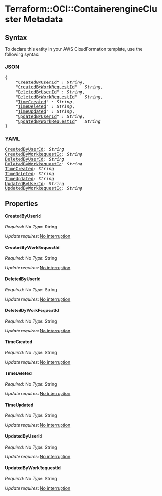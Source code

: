# Terraform::OCI::ContainerengineCluster Metadata

## Syntax

To declare this entity in your AWS CloudFormation template, use the following syntax:

### JSON

<pre>
{
    "<a href="#createdbyuserid" title="CreatedByUserId">CreatedByUserId</a>" : <i>String</i>,
    "<a href="#createdbyworkrequestid" title="CreatedByWorkRequestId">CreatedByWorkRequestId</a>" : <i>String</i>,
    "<a href="#deletedbyuserid" title="DeletedByUserId">DeletedByUserId</a>" : <i>String</i>,
    "<a href="#deletedbyworkrequestid" title="DeletedByWorkRequestId">DeletedByWorkRequestId</a>" : <i>String</i>,
    "<a href="#timecreated" title="TimeCreated">TimeCreated</a>" : <i>String</i>,
    "<a href="#timedeleted" title="TimeDeleted">TimeDeleted</a>" : <i>String</i>,
    "<a href="#timeupdated" title="TimeUpdated">TimeUpdated</a>" : <i>String</i>,
    "<a href="#updatedbyuserid" title="UpdatedByUserId">UpdatedByUserId</a>" : <i>String</i>,
    "<a href="#updatedbyworkrequestid" title="UpdatedByWorkRequestId">UpdatedByWorkRequestId</a>" : <i>String</i>
}
</pre>

### YAML

<pre>
<a href="#createdbyuserid" title="CreatedByUserId">CreatedByUserId</a>: <i>String</i>
<a href="#createdbyworkrequestid" title="CreatedByWorkRequestId">CreatedByWorkRequestId</a>: <i>String</i>
<a href="#deletedbyuserid" title="DeletedByUserId">DeletedByUserId</a>: <i>String</i>
<a href="#deletedbyworkrequestid" title="DeletedByWorkRequestId">DeletedByWorkRequestId</a>: <i>String</i>
<a href="#timecreated" title="TimeCreated">TimeCreated</a>: <i>String</i>
<a href="#timedeleted" title="TimeDeleted">TimeDeleted</a>: <i>String</i>
<a href="#timeupdated" title="TimeUpdated">TimeUpdated</a>: <i>String</i>
<a href="#updatedbyuserid" title="UpdatedByUserId">UpdatedByUserId</a>: <i>String</i>
<a href="#updatedbyworkrequestid" title="UpdatedByWorkRequestId">UpdatedByWorkRequestId</a>: <i>String</i>
</pre>

## Properties

#### CreatedByUserId

_Required_: No
_Type_: String

_Update requires_: [No interruption](https://docs.aws.amazon.com/AWSCloudFormation/latest/UserGuide/using-cfn-updating-stacks-update-behaviors.html#update-no-interrupt)

#### CreatedByWorkRequestId

_Required_: No
_Type_: String

_Update requires_: [No interruption](https://docs.aws.amazon.com/AWSCloudFormation/latest/UserGuide/using-cfn-updating-stacks-update-behaviors.html#update-no-interrupt)

#### DeletedByUserId

_Required_: No
_Type_: String

_Update requires_: [No interruption](https://docs.aws.amazon.com/AWSCloudFormation/latest/UserGuide/using-cfn-updating-stacks-update-behaviors.html#update-no-interrupt)

#### DeletedByWorkRequestId

_Required_: No
_Type_: String

_Update requires_: [No interruption](https://docs.aws.amazon.com/AWSCloudFormation/latest/UserGuide/using-cfn-updating-stacks-update-behaviors.html#update-no-interrupt)

#### TimeCreated

_Required_: No
_Type_: String

_Update requires_: [No interruption](https://docs.aws.amazon.com/AWSCloudFormation/latest/UserGuide/using-cfn-updating-stacks-update-behaviors.html#update-no-interrupt)

#### TimeDeleted

_Required_: No
_Type_: String

_Update requires_: [No interruption](https://docs.aws.amazon.com/AWSCloudFormation/latest/UserGuide/using-cfn-updating-stacks-update-behaviors.html#update-no-interrupt)

#### TimeUpdated

_Required_: No
_Type_: String

_Update requires_: [No interruption](https://docs.aws.amazon.com/AWSCloudFormation/latest/UserGuide/using-cfn-updating-stacks-update-behaviors.html#update-no-interrupt)

#### UpdatedByUserId

_Required_: No
_Type_: String

_Update requires_: [No interruption](https://docs.aws.amazon.com/AWSCloudFormation/latest/UserGuide/using-cfn-updating-stacks-update-behaviors.html#update-no-interrupt)

#### UpdatedByWorkRequestId

_Required_: No
_Type_: String

_Update requires_: [No interruption](https://docs.aws.amazon.com/AWSCloudFormation/latest/UserGuide/using-cfn-updating-stacks-update-behaviors.html#update-no-interrupt)

